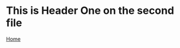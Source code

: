 # This is Header One on the second file

[Home](https://keyork54.github.io/https-github.com-SoC-Infotech-test/)
